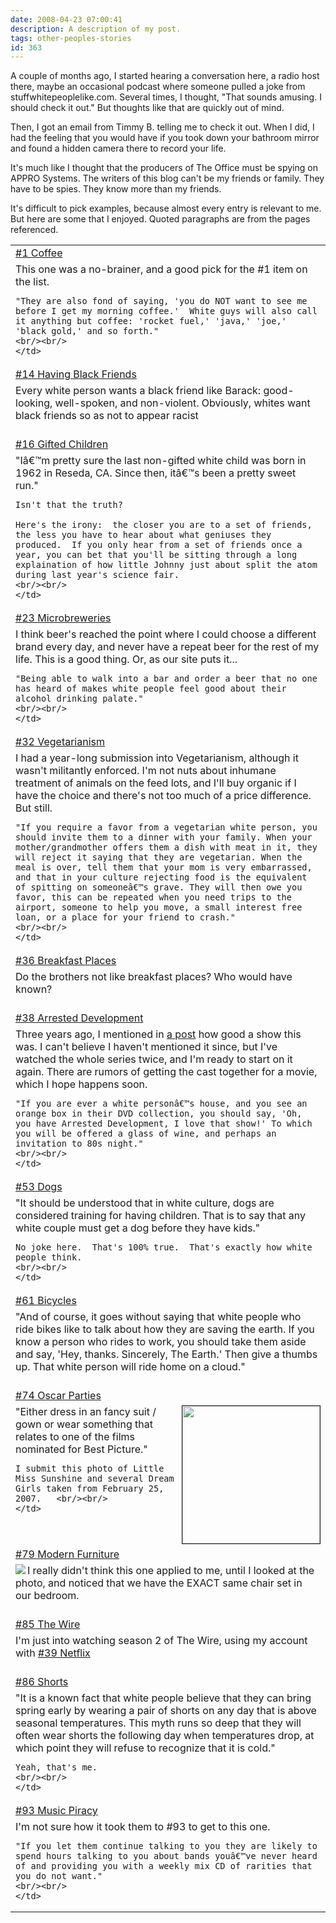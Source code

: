```yaml
---
date: 2008-04-23 07:00:41
description: A description of my post.
tags: other-peoples-stories
id: 363
---
```

A couple of months ago, I started hearing a conversation here, a radio host there, maybe an occasional podcast where someone pulled a joke from stuffwhitepeoplelike.com.  Several times, I thought, "That sounds amusing.  I should check it out."  But thoughts like that are quickly out of mind.

Then, I got an email from Timmy B. telling me to check it out.  When I did, I had the feeling that you would have if you took down your bathroom mirror and found a hidden camera there to record your life.

It's much like I thought that the producers of The Office must be spying on APPRO Systems.  The writers of this blog can't be my friends or family.  They have to be spies.  They know more than my friends.
<!--more-->
It's difficult to pick examples, because almost every entry is relevant to me.  But here are some that I enjoyed.  Quoted paragraphs are from the pages referenced.

<table align="center" border=0 cellspacing=0 cellpadding=0 width="90%">
<tr align="left" valign="middle">
	<td><a href="http://stuffwhitepeoplelike.wordpress.com/2008/01/18/1-coffee/" target="_blank">#1 Coffee</a></td>
</tr><tr>
	<td>This one was a no-brainer, and a good pick for the #1 item on the list.
	
	"They are also fond of saying, 'you do NOT want to see me before I get my morning coffee.'  White guys will also call it anything but coffee: 'rocket fuel,' 'java,' 'joe,' 'black gold,' and so forth."
	<br/><br/>
	</td>

</tr><tr>
	<td><a href="http://stuffwhitepeoplelike.wordpress.com/2008/01/21/14-having-black-friends/" target="_blank">#14 Having Black Friends</a></td>
</tr><tr>
	<td>Every white person wants a black friend like Barack: good-looking, well-spoken, and non-violent. Obviously, whites want black friends so as not to appear racist
	<br/><br/>
	</td>
</tr><tr>
	<td><a href="http://stuffwhitepeoplelike.wordpress.com/2008/01/22/17-gifted-children/" target="_blank">#16 Gifted Children</a> </td>
</tr><tr>
	<td>"Iâ€™m pretty sure the last non-gifted white child was born in 1962 in Reseda, CA. Since then, itâ€™s been a pretty sweet run."
	
	Isn't that the truth?
	
	Here's the irony:  the closer you are to a set of friends, the less you have to hear about what geniuses they produced.  If you only hear from a set of friends once a year, you can bet that you'll be sitting through a long explaination of how little Johnny just about split the atom during last year's science fair.
	<br/><br/>
	</td>
</tr><tr>
	<td><a href="http://stuffwhitepeoplelike.wordpress.com/2008/01/24/23-microbreweries/" target="_blank">#23 Microbreweries</a></td>
</tr><tr>
	<td>I think beer's reached the point where I could choose a different brand every day, and never have a repeat beer for the rest of my life.  This is a good thing.  Or, as our site puts it...
	
	"Being able to walk into a bar and order a beer that no one has heard of makes white people feel good about their alcohol drinking palate."
	<br/><br/>
	</td>
</tr><tr>
	<td><a href="http://stuffwhitepeoplelike.wordpress.com/2008/01/27/32-veganvegetarianism/" target="_blank">#32 Vegetarianism</a></td>
</tr><tr>
	<td>I had a year-long submission into Vegetarianism, although it wasn't militantly enforced.  I'm not nuts about inhumane treatment of animals on the feed lots, and I'll buy organic if I have the choice and there's not too much of a price difference.  But still.
	
	"If you require a favor from a vegetarian white person, you should invite them to a dinner with your family. When your mother/grandmother offers them a dish with meat in it, they will reject it saying that they are vegetarian. When the meal is over, tell them that your mom is very embarrassed, and that in your culture rejecting food is the equivalent of spitting on someoneâ€™s grave. They will then owe you favor, this can be repeated when you need trips to the airport, someone to help you move, a small interest free loan, or a place for your friend to crash."
	<br/><br/>
	</td>
</tr><tr>
	<td><a href="http://stuffwhitepeoplelike.wordpress.com/2008/01/28/36-breakfast-places/" target="_blank">#36 Breakfast Places</a></td>
</tr><tr>
	<td>Do the brothers not like breakfast places?  Who would have known?
	<br/><br/>
	</td>
</tr><tr>
	<td><a href="http://stuffwhitepeoplelike.wordpress.com/2008/01/29/38-arrested-development/" target="_blank">#38 Arrested Development</a></td>
</tr><tr>
	<td>Three years ago, I mentioned in <a href="http://theskinnyonbenny.com/blog2/archives/114">a post</a> how good a show this was.  I can't believe I haven't mentioned it since, but I've watched the whole series twice, and I'm ready to start on it again.  There are rumors of getting the cast together for a movie, which I hope happens soon.
	
	"If you are ever a white personâ€™s house, and you see an orange box in their DVD collection, you should say, 'Oh, you have Arrested Development, I love that show!' To which you will be offered a glass of wine, and perhaps an invitation to 80s night."
	<br/><br/>
	</td>
</tr><tr>
	<td><a href="http://stuffwhitepeoplelike.wordpress.com/2008/02/04/53-dogs/" target="_blank">#53 Dogs</a></td>
</tr><tr>
	<td>"It should be understood that in white culture, dogs are considered training for having children. That is to say that any white couple must get a dog before they have kids."
	
	No joke here.  That's 100% true.  That's exactly how white people think.
	<br/><br/>
	</td>
</tr><tr>
	<td><a href="http://stuffwhitepeoplelike.wordpress.com/2008/02/10/61-bicycles/" target="_blank">#61 Bicycles</a></td>
</tr><tr>
	<td>"And of course, it goes without saying that white people who ride bikes like to talk about how they are saving the earth. If you know a person who rides to work, you should take them aside and say, 'Hey, thanks. Sincerely, The Earth.' Then give a thumbs up. That white person will ride home on a cloud."
	<br/><br/>
	</td>
</tr><tr>
	<td><a href="http://stuffwhitepeoplelike.wordpress.com/2008/02/24/74-oscar-parties/" target="_blank">#74 Oscar Parties</a></td>
</tr><tr>
	<td><img src="http://theskinnyonbenny.com/img/gal/030%20-%20Oscar%20Party%202007/resIMG_20070225_1104.JPG" border ="1" align="right" width="220px"/>
"Either dress in an fancy suit / gown or wear something that relates to one of the films nominated for Best Picture."
	
	I submit this photo of Little Miss Sunshine and several Dream Girls taken from February 25, 2007.  	<br/><br/>
	</td>
</tr><tr>
	<td><a href="http://stuffwhitepeoplelike.wordpress.com/2008/03/02/79-modern-furniture/" target="_blank">#79 Modern Furniture</a></td>
</tr><tr>
	<td><img src="/img/chair.jpg" align="left">I really didn't think this one applied to me, until I looked at the photo, and noticed that we have the EXACT same chair set in our bedroom.  
	<br/><br/>
	</td>
</tr><tr>
	<td><a href="http://stuffwhitepeoplelike.wordpress.com/2008/03/09/85-the-wire/" target="_blank">#85 The Wire</a></td>
</tr><tr>
	<td>I'm just into watching season 2 of The Wire, using my account with <a href="http://stuffwhitepeoplelike.wordpress.com/2008/01/29/38-netflix/" target="_blank">#39 Netflix</a>
	<br/><br/>
	</td>
</tr><tr>
	<td><a href="http://stuffwhitepeoplelike.wordpress.com/2008/03/11/86-shorts/" target="_blank">#86 Shorts</a></td>
</tr><tr>
	<td>"It is a known fact that white people believe that they can bring spring early by wearing a pair of shorts on any day that is above seasonal temperatures. This myth runs so deep that they will often wear shorts the following day when temperatures drop, at which point they will refuse to recognize that it is cold."
	
	Yeah, that's me.
	<br/><br/>
	</td>
</tr><tr>
	<td><a href="http://stuffwhitepeoplelike.wordpress.com/2008/03/30/93-music-piracy/" target="_blank">#93 Music Piracy</a></td>
</tr><tr>
	<td>I'm not sure how it took them to #93 to get to this one.
	
	"If you let them continue talking to you they are likely to spend hours talking to you about bands youâ€™ve never heard of and providing you with a weekly mix CD of rarities that you do not want."
	<br/><br/>
	</td>
</tr>
</table>
